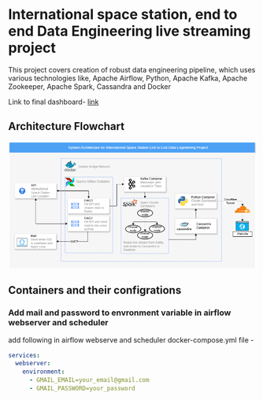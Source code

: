 # International space station, end to end Data Engineering live streaming project

This project covers creation of robust data engineering pipeline, which uses various technologies like, Apache Airflow, Python, Apache Kafka, Apache Zookeeper, Apache Spark, Cassandra and Docker 

Link to final dashboard- [link](https://isspydash.prabshhs.in)

## Architecture Flowchart

![FLowchart](ISS_system_Architecture.png)

## Containers and their configrations 


### Add mail and password to envronment variable in airflow webserver and scheduler

<!-- this was a temprory solution, so added diretly to docker-compose file of airflow scheduler and webserver-->
<!-- docker exec -it airflow-scheduler-1 bash
docker exec -it airflow-webserver-1 bash
```bash

export GMAIL_EMAIL=your_email@gmail.com
export GMAIL_PASSWORD=your_password

env
```
 -->

add following in airflow webserve and scheduler docker-compose.yml file - 
```yml
services:
  webserver:
    environment:
      - GMAIL_EMAIL=your_email@gmail.com
      - GMAIL_PASSWORD=your_password
```

